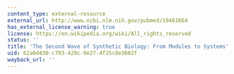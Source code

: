 ```yaml
---
content_type: external-resource
external_url: http://www.ncbi.nlm.nih.gov/pubmed/19461664
has_external_license_warning: true
license: https://en.wikipedia.org/wiki/All_rights_reserved
status: ''
title: 'The Second Wave of Synthetic Biology: From Modules to Systems'
uid: 62a0d430-c793-429c-9e27-4f25c8e3602f
wayback_url: ''
---
```

